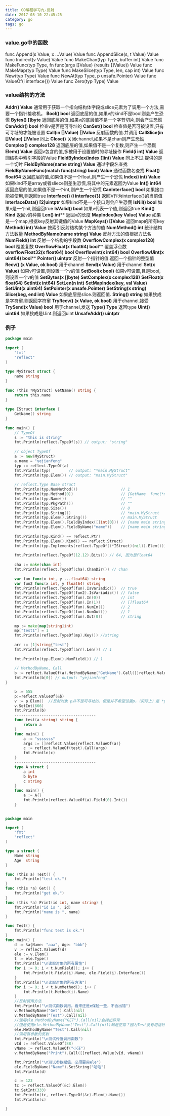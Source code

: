 ```yaml
---
title: GO编程学习九-反射
date: 2017-08-10 22:45:25
category: go
tags: go
---
```

### value.go中的函数

func Append(s Value, x ...Value) Value
func AppendSlice(s, t Value) Value
func Indirect(v Value) Value
func MakeChan(typ Type, buffer int) Value
func MakeFunc(typ Type, fn func(args []Value) (results []Value)) Value
func MakeMap(typ Type) Value
func MakeSlice(typ Type, len, cap int) Value
func New(typ Type) Value
func NewAt(typ Type, p unsafe.Pointer) Value
func ValueOf(i interface{}) Value
func Zero(typ Type) Value

### value结构的方法
**Addr() Value**
    通常用于获取一个指向结构体字段或slice元素为了调用一个方法,需要一个指针接收机。
**Bool() bool**
    返回底层的值,如果v的kind不是bool则会产生恐慌
**Bytes() []byte**
    返回底层的值,如果v的底层值不是一个字节切片,则会产生恐慌 
**CanAddr() bool**
    检查v是否是可寻址的
**CanSet() bool**
    检查值是否可被设置,只有可寻址的才能被设置 
**Call(in []Value) []Value**
    反射函数的值.并调用 
**CallSlice(in []Value) []Value**
    同上
**Close()**
    关闭channel,如果不是chan则产生恐慌
**Complex() complex128**
    返回底层的值,如果值不是一个复数,则产生一个恐慌
**Elem() Value**
    返回v包含的值,多被用于设置值时的寻址操作
**Field(i int) Value**
    返回结构中索引字段的Value 
**FieldByIndex(index []int) Value**
    同上不过.提供的是一个切片
**FieldByName(name string) Value**
    通过字段名查找
**FieldByNameFunc(match func(string) bool) Value**
    通过函数名查找
**Float() float64**
    返回底层的值,如果值不是一个float,则产生一个恐慌
**Index(i int) Value**
    如果kind不是array或者sliece则差生恐慌,将其中的元素返回为Value
**Int() int64**
    返回底层的值,如果值不是一个int,则产生一个恐慌
**CanInterface() bool**
    如果接口能被使用,则返回true
**Interface() (i interface{})**
    返回V作为interface{}的当前值
**InterfaceData() [2]uintptr**
    如果kind不是一个接口则会产生恐慌
**IsNil() bool**
    如果v是一个nil,则返回true
**IsValid() bool**
    如果v代表一个值,则返回true
**Kind() Kind**
    返回v的种类
**Len() int****
    返回v的长度
**MapIndex(key Value) Value**
    如果是一个map,根据key反射其键值的Value
**MapKeys() []Value**
    返回map的所有key
**Method(i int) Value**
    按索引反射结构某个方法的值
**NumMethod() int**
    统计结构方法数量
**MethodByName(name string) Value**
    反射方法的值根据方法名
**NumField() int**
    反射一个结构的字段数
**OverflowComplex(x complex128) bool**
    覆盖复数
**OverflowFloat(x float64) bool****
    覆盖浮点数
**overflowFloat32(x float64) bool**
**OverflowInt(x int64) bool**
**OverflowUint(x uint64) bool****
**Pointer() uintptr**
    反射一个指针的值.返回一个指针的整型值
**Recv() (x Value, ok bool)**
    用于channel
**Send(x Value)**
    用于channel
**Set(x Value)**
    如果v可设置,则设置一个v的值
**SetBool(x bool)**
    如果v可设置,且是bool,则设置一个v的值
**SetBytes(x []byte)**
**SetComplex(x complex128)**
**SetFloat(x float64)**
**SetInt(x int64)**
**SetLen(n int)**
**SetMapIndex(key, val Value)**
**SetUint(x uint64)**
**SetPointer(x unsafe.Pointer)**
**SetString(x string)**
**Slice(beg, end int) Value**
    如果底层是slice.则返回值.
**String() string**
    如果狄成是字符窜.则返回字符窜
**TryRecv() (x Value, ok bool)**
    用于channel,接受
**TrySend(x Value) bool**
    用于channel,发送
**Type() Type**
    返回type
**Uint() uint64**
    如果狄成是Uint.则返回uint
**UnsafeAddr() uintptr**

### 例子
```go
package main
 
import (
    "fmt"
    "reflect"
)
 
type MyStruct struct {
    name string
}
 
func (this *MyStruct) GetName() string {
    return this.name
}
 
type IStruct interface {
    GetName() string
}
 
func main() {
    // TypeOf
    s := "this is string"
    fmt.Println(reflect.TypeOf(s)) // output: "string"
 
    // object TypeOf
    a := new(MyStruct)
    a.name = "yejianfeng"
    typ := reflect.TypeOf(a)
    fmt.Println(typ)        // output: "*main.MyStruct"
    fmt.Println(typ.Elem()) // output: "main.MyStruct"
 
    // reflect.Type Base struct
    fmt.Println(typ.NumMethod())                   // 1
    fmt.Println(typ.Method(0))                     // {GetName  func(*main.MyStruct) string <func(*main.MyStruct) string Value> 0}
    fmt.Println(typ.Name())                        // ""
    fmt.Println(typ.PkgPath())                     // ""
    fmt.Println(typ.Size())                        // 8
    fmt.Println(typ.String())                      // *main.MyStruct
    fmt.Println(typ.Elem().String())               // main.MyStruct
    fmt.Println(typ.Elem().FieldByIndex([]int{0})) // {name main string  0 [0] false}
    fmt.Println(typ.Elem().FieldByName("name"))    // {name main string  0 [0] false} true
 
    fmt.Println(typ.Kind() == reflect.Ptr)                              // true
    fmt.Println(typ.Elem().Kind() == reflect.Struct)                    // true
    fmt.Println(typ.Implements(reflect.TypeOf((*IStruct)(nil)).Elem())) // true
 
    fmt.Println(reflect.TypeOf(12.12).Bits()) // 64, 因为是float64
 
    cha := make(chan int)
    fmt.Println(reflect.TypeOf(cha).ChanDir()) // chan
 
    var fun func(x int, y ...float64) string
    var fun2 func(x int, y float64) string
    fmt.Println(reflect.TypeOf(fun).IsVariadic())  // true
    fmt.Println(reflect.TypeOf(fun2).IsVariadic()) // false
    fmt.Println(reflect.TypeOf(fun).In(0))         // int
    fmt.Println(reflect.TypeOf(fun).In(1))         // []float64
    fmt.Println(reflect.TypeOf(fun).NumIn())       // 2
    fmt.Println(reflect.TypeOf(fun).NumOut())      // 1
    fmt.Println(reflect.TypeOf(fun).Out(0))        // string
 
    mp := make(map[string]int)
    mp["test1"] = 1
    fmt.Println(reflect.TypeOf(mp).Key()) //string
 
    arr := [1]string{"test"}
    fmt.Println(reflect.TypeOf(arr).Len()) // 1
 
    fmt.Println(typ.Elem().NumField()) // 1
 
    // MethodByName, Call
    b := reflect.ValueOf(a).MethodByName("GetName").Call([]reflect.Value{})
    fmt.Println(b[0]) // output: "yejianfeng"
}
```

```go
    b := 555
    p:=reflect.ValueOf(&b)
	v := p.Elem()  //反射对象 p并不是可寻址的，但是并不希望设置p，（实际上）是 *p。为了获得 p 指向的内容，调用值上的 Elem 方法，从指针间接指向，然后保存反射值的结果叫做 v
	v.SetInt(666)
	fmt.Println(b)
    ------------------------------------
    func test(a string) string {
		return a
	}
	func main() {
		a := "sssssss"
		args := []reflect.Value{reflect.ValueOf(a)}
		c := reflect.ValueOf(test).Call(args)
		fmt.Println(c)
	}
    ------------------------------------
    type A struct {
		a int
		b byte
		c string
	}
	func main() {
		a := A{}
		fmt.Println(reflect.ValueOf(a).Field(0).Int())
	}
        
```

```go
package main

import (
	"fmt"
	"reflect"
)

type a struct {
	Name string
	Age  string
}

func (this a) Test() {
	fmt.Println("test ok.")
}
func (this *a) Get() {
	fmt.Println("get ok.")
}
func (this *a) Print(id int, name string) {
	fmt.Println("id is ", id)
	fmt.Println("name is ", name)
}

func Test() {
	fmt.Println("func test is ok.")
}
func main() {
	d := &a{Name: "aaa", Age: "bbb"}
	v := reflect.ValueOf(d)
	ele := v.Elem()
	t := ele.Type()
	fmt.Println("\n读取对象的所有属性")
	for i := 0; i < t.NumField(); i++ {
		fmt.Println(t.Field(i).Name, ele.Field(i).Interface())
	}
	fmt.Println("\n读取对象的所有方法")
	for i := 0; i < t.NumMethod(); i++ {
		fmt.Println(t.Method(i).Name)
	}
	//反射调用方法
	fmt.Println("\n测试函数调用，看来还是e保险一些，不会出错")
	v.MethodByName("Get").Call(nil)
	v.MethodByName("Test").Call(nil)
	//使用ele.MethodByName("GET").Call(nil)会抛出异常
	//但是使用ele.MethodByName("Test").Call(nil)却是正常？因为Test没有用指针
	ele.MethodByName("Test").Call(nil)
	//调用有参数的反射
	fmt.Println("\n测试传值调用函数")
	vId := reflect.ValueOf(88)
	vName := reflect.ValueOf("小汪")
	v.MethodByName("Print").Call([]reflect.Value{vId, vName})

	fmt.Println("\n测试参数赋值，必须要用ele")
	ele.FieldByName("Name").SetString("哈哈")
	fmt.Println(d)

	c := 123
	tc := reflect.ValueOf(&c).Elem()
	tc.SetInt(333)
	fmt.Println(tc, reflect.TypeOf(&c).Elem().Name())
	fmt.Println(c)

}
```

